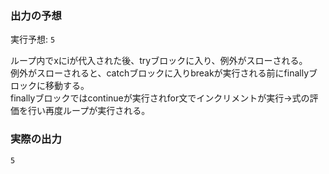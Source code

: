 ### 出力の予想

実行予想: `5`

ループ内でxにiが代入された後、tryブロックに入り、例外がスローされる。  
例外がスローされると、catchブロックに入りbreakが実行される前にfinallyブロックに移動する。  
finallyブロックではcontinueが実行されfor文でインクリメントが実行→式の評価を行い再度ループが実行される。

### 実際の出力

`5`
